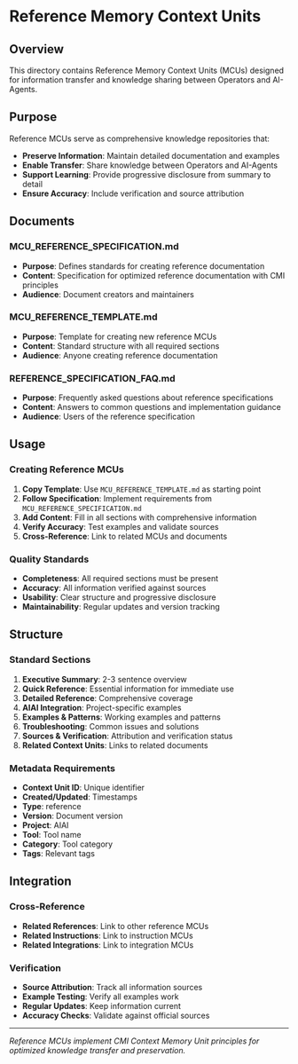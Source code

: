 # Reference Memory Context Units

## Overview

This directory contains Reference Memory Context Units (MCUs) designed for information transfer and knowledge sharing between Operators and AI-Agents.

## Purpose

Reference MCUs serve as comprehensive knowledge repositories that:
- **Preserve Information**: Maintain detailed documentation and examples
- **Enable Transfer**: Share knowledge between Operators and AI-Agents
- **Support Learning**: Provide progressive disclosure from summary to detail
- **Ensure Accuracy**: Include verification and source attribution

## Documents

### **MCU_REFERENCE_SPECIFICATION.md**
- **Purpose**: Defines standards for creating reference documentation
- **Content**: Specification for optimized reference documentation with CMI principles
- **Audience**: Document creators and maintainers

### **MCU_REFERENCE_TEMPLATE.md**
- **Purpose**: Template for creating new reference MCUs
- **Content**: Standard structure with all required sections
- **Audience**: Anyone creating reference documentation

### **REFERENCE_SPECIFICATION_FAQ.md**
- **Purpose**: Frequently asked questions about reference specifications
- **Content**: Answers to common questions and implementation guidance
- **Audience**: Users of the reference specification

## Usage

### **Creating Reference MCUs**
1. **Copy Template**: Use `MCU_REFERENCE_TEMPLATE.md` as starting point
2. **Follow Specification**: Implement requirements from `MCU_REFERENCE_SPECIFICATION.md`
3. **Add Content**: Fill in all sections with comprehensive information
4. **Verify Accuracy**: Test examples and validate sources
5. **Cross-Reference**: Link to related MCUs and documents

### **Quality Standards**
- **Completeness**: All required sections must be present
- **Accuracy**: All information verified against sources
- **Usability**: Clear structure and progressive disclosure
- **Maintainability**: Regular updates and version tracking

## Structure

### **Standard Sections**
1. **Executive Summary**: 2-3 sentence overview
2. **Quick Reference**: Essential information for immediate use
3. **Detailed Reference**: Comprehensive coverage
4. **AIAI Integration**: Project-specific examples
5. **Examples & Patterns**: Working examples and patterns
6. **Troubleshooting**: Common issues and solutions
7. **Sources & Verification**: Attribution and verification status
8. **Related Context Units**: Links to related documents

### **Metadata Requirements**
- **Context Unit ID**: Unique identifier
- **Created/Updated**: Timestamps
- **Type**: reference
- **Version**: Document version
- **Project**: AIAI
- **Tool**: Tool name
- **Category**: Tool category
- **Tags**: Relevant tags

## Integration

### **Cross-Reference**
- **Related References**: Link to other reference MCUs
- **Related Instructions**: Link to instruction MCUs
- **Related Integrations**: Link to integration MCUs

### **Verification**
- **Source Attribution**: Track all information sources
- **Example Testing**: Verify all examples work
- **Regular Updates**: Keep information current
- **Accuracy Checks**: Validate against official sources

---

*Reference MCUs implement CMI Context Memory Unit principles for optimized knowledge transfer and preservation.*
